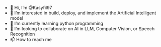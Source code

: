 - 👋 Hi, I’m @Kasyfil97
- 👀 I’m interested in build, deploy, and implement the Artificial Intelligent model 
- 🌱 I’m currently learning python programming
- 💞️ I’m looking to collaborate on AI in LLM, Computer Vision, or Speech Recognition
- 📫 How to reach me

<!---
Kasyfil97/Kasyfil97 is a ✨ special ✨ repository because its `README.md` (this file) appears on your GitHub profile.
You can click the Preview link to take a look at your changes.
--->
